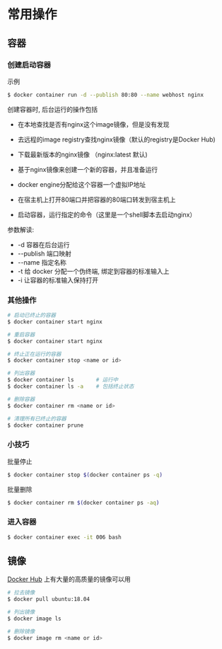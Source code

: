 # 常用操作

## 容器

### 创建启动容器

示例

```bash
$ docker container run -d --publish 80:80 --name webhost nginx
```

创建容器时, 后台运行的操作包括

- 在本地查找是否有nginx这个image镜像，但是没有发现
- 去远程的image registry查找nginx镜像（默认的registry是Docker Hub)

- 下载最新版本的nginx镜像 （nginx:latest 默认)

- 基于nginx镜像来创建一个新的容器，并且准备运行

- docker engine分配给这个容器一个虚拟IP地址

- 在宿主机上打开80端口并把容器的80端口转发到宿主机上

- 启动容器，运行指定的命令（这里是一个shell脚本去启动nginx）

参数解读:

- -d 容器在后台运行
- --publish 端口映射
- --name 指定名称
- -t 给 docker 分配一个伪终端, 绑定到容器的标准输入上
- -i 让容器的标准输入保持打开

### 其他操作

```bash
# 启动已终止的容器
$ docker container start nginx

# 重启容器
$ docker container start nginx

# 终止正在运行的容器
$ docker container stop <name or id>

# 列出容器
$ docker container ls 		# 运行中
$ docker container ls -a	# 包括终止状态

# 删除容器
$ docker container rm <name or id>

# 清理所有已终止的容器
$ docker container prune
```

### 小技巧

批量停止

```bash
$ docker container stop $(docker container ps -q)
```

批量删除

```bash
$ docker container rm $(docker container ps -aq)
```

### 进入容器

```bash
$ docker container exec -it 006 bash
```

## 镜像

[Docker Hub](https://hub.docker.com/search?q=&type=image) 上有大量的高质量的镜像可以用

```bash
# 拉去镜像
$ docker pull ubuntu:18.04

# 列出镜像
$ docker image ls

# 删除镜像
$ docker image rm <name or id>
```

